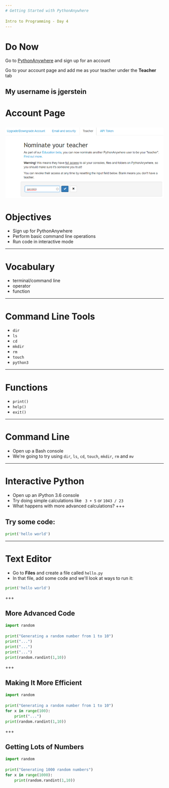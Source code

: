 ```yaml
---
# Getting Started with PythonAnywhere

Intro to Programming - Day 4
---
```

# Do Now

Go to [PythonAnywhere](www.pythonanywhere.com) and sign up for an account

Go to your account page and add me as your teacher under the **Teacher** tab

My username is jgerstein
---
# Account Page

![teacher](Day04/assets/teacher.PNG)
---
# Objectives

* Sign up for PythonAnywhere
* Perform basic command line operations
* Run code in interactive mode
---
# Vocabulary

* terminal/command line
* operator
* function
---
# Command Line Tools

* ```dir```
* ```ls```
* ```cd```
* ```mkdir```
* ```rm```
* ```touch```
* ```python3```
---
# Functions

* ```print()```
* ```help()```
* ```exit()```
---
# Command Line

* Open up a Bash console
* We're going to try using ```dir```, ```ls```, ```cd```, ```touch```, ```mkdir```, ```rm``` and ```mv```
---
# Interactive Python

* Open up an iPython 3.6 console
* Try doing simple calculations like ``` 3 + 5``` or ```1043 / 23```
* What happens with more advanced calculations?
+++
## Try some code:

```python
print('hello world')
```
---
# Text Editor

* Go to **Files** and create a file called ```hello.py```
* In that file, add some code and we'll look at ways to run it:

```python
print('hello world')
```
+++
## More Advanced Code

```python
import random

print("Generating a random number from 1 to 10")
print("...")
print("...")
print("...")
print(random.randint(1,10))
```
+++
## Making It More Efficient

```python
import random

print("Generating a random number from 1 to 10")
for x in range(100):
    print("...")
print(random.randint(1,10))
```
+++
## Getting Lots of Numbers

```python
import random

print("Generating 1000 random numbers")
for x in range(1000):
    print(random.randint(1,10))
```